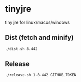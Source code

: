# tinyjre
tiny jre for linux/macos/windows

## Dist (fetch and minify)
```sh
./dist.sh 8.442
```

## Release
```sh
./release.sh 1.8.442 GITHUB_TOKEN
```
